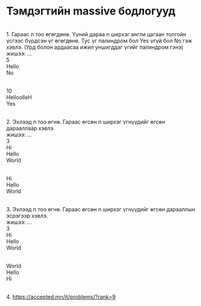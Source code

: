 # Тэмдэгтийн massive бодлогууд

<br>1. Гараас n тоо өгөгдөнө. Үүний дараа n ширхэг англи цагаан толгойн үсгээс бүрдсэн үг өгөгдөнө. Тус үг палиндром бол Yes үгүй бол No гэж хэвлэ. (Урд болон ардаасаа ижил уншигддаг үгийг палиндром гэнэ)
<br>жишээ: ...
<br> 5
<br> Hello
<br> No

<br> 10
<br> HelloolleH
<br> Yes

<br>2. Эхлээд n тоо өгнө. Гараас өгсөн n ширхэг үгнүүдийг өгсөн дарааллаар хэвлэ.
<br>жишээ: ...
<br/> 3
<br/> Hi
<br/> Hello
<br/> World

<br/> Hi
<br/> Hello
<br/> World

<br>3. Эхлээд n тоо өгнө. Гараас өгсөн n ширхэг үгнүүдийг өгсөн дарааллын эсрэгээр хэвлэ.
<br>жишээ: ...
<br/> 3
<br/> Hi
<br/> Hello
<br/> World

<br/> World
<br/> Hello
<br/> Hi

<br>4. https://accepted.mn/it/problems/?rank=9

<!-- <br>4. https://www.spoj.com/RGB7/problems/RGB7162/
<br>5. https://www.spoj.com/RGB7/problems/RGB7255/
<br>6. https://www.spoj.com/RGB7/problems/RGB7260/ -->


